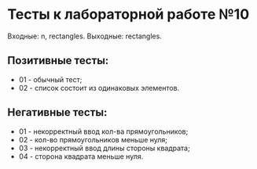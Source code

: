 # Тесты к лабораторной работе №10

Входные: n, rectangles.
Выходные: rectangles.

## Позитивные тесты:
- 01 - обычный тест;
- 02 - список состоит из одинаковых элементов.

## Негативные тесты:
- 01 - некорректный ввод кол-ва прямоугольников;
- 02 - кол-во прямоугольников меньше нуля;
- 03 - некорректный ввод длины стороны квадрата;
- 04 - сторона квадрата меньше нуля.
